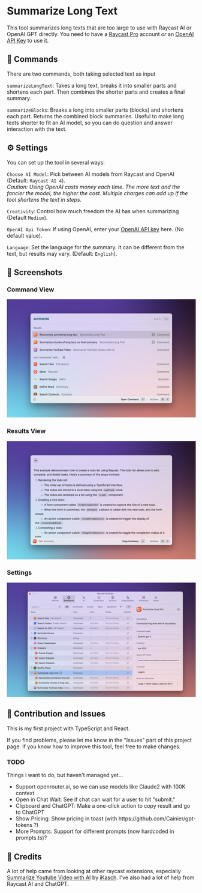 # Summarize Long Text

This tool summarizes long texts that are too large to use with Raycast AI or OpenAI GPT directly. You need to have a [Raycast Pro](https://www.raycast.com/pro) account *or* an [OpenAI API Key](https://platform.openai.com/account/api-keys) to use it.

## 🔨 Commands
There are two commands, both taking selected text as input

`summarizeLongText`: Takes a long text, breaks it into smaller parts and shortens each part. Then combines the shorter parts and creates a final summary.

`summarizeBlocks`: Breaks a long into smaller parts (blocks) and shortens each part. Returns the combined block summaries. Useful to make long texts shorter to fit an AI model, so you can do question and answer interaction with the text.


## ⚙️ Settings
You can set up the tool in several ways:

`Choose AI Model`: Pick between AI models from Raycast and OpenAI (Default: `Raycast AI 4`).<br>*Caution: Using OpenAI costs money each time. The more text and the fancier the model, the higher the cost. Multiple charges can add up if the tool shortens the text in steps.*

`Creativity`: Control how much freedom the AI has when summarizing (Default `Medium`).

`OpenAI Api Token`: If using OpenAI, enter your [OpenAI API key](https://platform.openai.com/account/api-keys) here. (No default value).

`Language`: Set the language for the summary. It can be different from the text, but results may vary. (Default: `English`).


## 📸 Screenshots

### Command View
![SummarizeLongText and SummarizeBlocks commands](./screenshot1.png)

### Results View
![Results of Summarization](./screenshot2.png)

### Settings
![Settings](./screenshot3.png)

## 🚀 Contribution and Issues
This is my first project with TypeScript and React. 

If you find problems, please let me know in the "Issues" part of this project page. If you know how to improve this tool, feel free to make changes. 

### TODO
Things i want to do, but haven't managed yet...
<ul>
    <li>Support openrouter.ai, so we can use models like Claude2 with 100K context</li>
    <li>Open in Chat Wait: See if chat can wait for a user to hit "submit."</li> 
    <li>Clipboard and ChatGPT: Make a one-click action to copy result and go to ChatGPT</li>
    <li>Show Pricing: Show pricing in toast (with https://github.com/Cainier/gpt-tokens ?)</li> 
    <li>More Prompts: Support for different prompts (now hardcoded in prompts.ts)?</li>
</ul>

## 🙌 Credits 
A lot of help came from looking at other raycast extensions, especially [Summarize Youtube Video with AI](https://github.com/raycast/extensions/tree/main/extensions/summarize-youtube-video-with-ai) by [iKasch](https://github.com/iKasch/iKasch). I've also had a lot of help from Raycast AI and ChatGPT.
